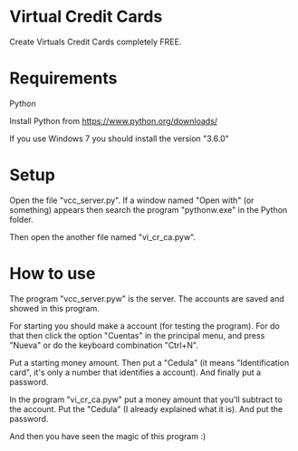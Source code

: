 # Virtual Credit Cards

Create Virtuals Credit Cards completely FREE.

# Requirements

Python

Install Python from https://www.python.org/downloads/

If you use Windows 7 you should install the version "3.6.0"

# Setup

Open the file "vcc_server.py". If a window named "Open with" (or something) appears then search the program "pythonw.exe" in the Python folder.

Then open the another file named "vi_cr_ca.pyw".

# How to use

The program "vcc_server.pyw" is the server. The accounts are saved and showed in this program.

For starting you should make a account (for testing the program). For do that then click the option "Cuentas" in the principal menu, and press "Nueva" or do the keyboard combination "Ctrl+N".

Put a starting money amount. Then put a "Cedula" (it means "Identification card", it's only a number that identifies a account). And finally put a password.

In the program "vi_cr_ca.pyw" put a money amount that you'll subtract to the account. Put the "Cedula" (I already explained what it is). And put the password.

And then you have seen the magic of this program :)

